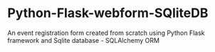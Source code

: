 # Python-Flask-webform-SQliteDB
 An event registration form created from scratch using Python Flask framework and Sqlite database - SQLAlchemy ORM
